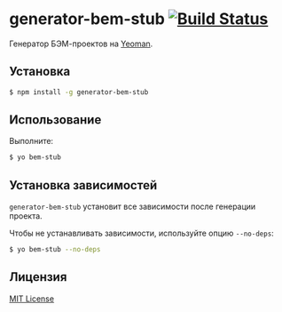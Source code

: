 # generator-bem-stub [![Build Status](https://travis-ci.org/bem/generator-bem-stub.svg)](https://travis-ci.org/bem/generator-bem-stub)

Генератор БЭМ-проектов на [Yeoman](http://yeoman.io).

## Установка

```bash
$ npm install -g generator-bem-stub
```

## Использование

Выполните:

```bash
$ yo bem-stub
```

## Установка зависимостей

```generator-bem-stub``` установит все зависимости после генерации проекта.

Чтобы не устанавливать зависимости, используйте опцию ```--no-deps```:

```bash
$ yo bem-stub --no-deps
```

## Лицензия

[MIT License](http://en.wikipedia.org/wiki/MIT_License)
